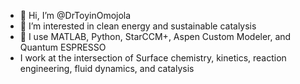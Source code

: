 - 👋 Hi, I’m @DrToyinOmojola
- 👀 I’m interested in clean energy and sustainable catalysis
- 🌱 I use MATLAB, Python, StarCCM+, Aspen Custom Modeler, and Quantum ESPRESSO
- I work at the intersection of Surface chemistry, kinetics, reaction engineering, fluid dynamics, and catalysis


<!---
ToyinOmojola/ToyinOmojola is a ✨ special ✨ repository because its `README.md` (this file) appears on your GitHub profile.
You can click the Preview link to take a look at your changes.
--->
